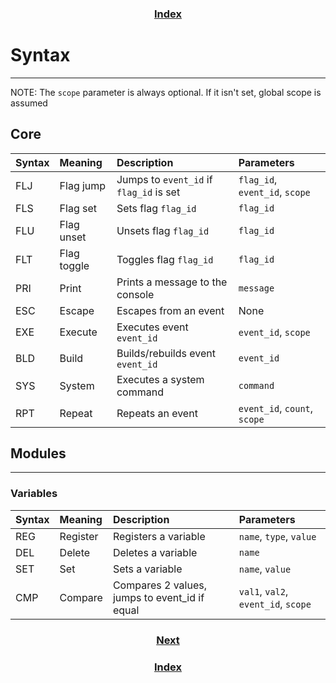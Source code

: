 <h3 align="center"><a href="index.html">Index</a></h3>

# Syntax
-----
NOTE: The `scope` parameter is always optional. If it isn't set, global scope is assumed

## Core

| Syntax | Meaning     | Description                             | Parameters                     |
|:-------|:------------|:----------------------------------------|:-------------------------------|
| FLJ    | Flag jump   | Jumps to `event_id` if `flag_id` is set | `flag_id`, `event_id`, `scope` |
| FLS    | Flag set    | Sets flag `flag_id`                     |  `flag_id`                     |
| FLU    | Flag unset  | Unsets flag `flag_id`                   | `flag_id`                      |
| FLT    | Flag toggle | Toggles flag `flag_id`                  | `flag_id`                      |
| PRI    | Print       | Prints a message to the console         | `message`                      |
| ESC    | Escape      | Escapes from an event                   | None                           |
| EXE    | Execute     | Executes event `event_id`               | `event_id`, `scope`            |
| BLD    | Build       | Builds/rebuilds event `event_id`        | `event_id`                     |
| SYS    | System      | Executes a system command               | `command`                      |
| RPT    | Repeat      | Repeats an event                        | `event_id`, `count`, `scope`   |

## Modules
-----
### Variables

| Syntax | Meaning  | Description                                   | Parameters                          |
|:-------|:---------|:----------------------------------------------|:------------------------------------|
| REG    | Register | Registers a variable                          | `name`, `type`, `value`             |
| DEL    | Delete   | Deletes a variable                            | `name`                              |
| SET    | Set      | Sets a variable                               | `name`, `value`                     |
| CMP    | Compare  | Compares 2 values, jumps to event_id if equal | `val1`, `val2`, `event_id`, `scope` |

<h3 align="center"><a href="structure.html">Next</a></h3>
<h3 align="center"><a href="index.html">Index</a></h3>
